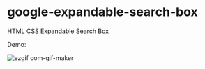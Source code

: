 # google-expandable-search-box

HTML CSS Expandable Search Box

Demo: 

![ezgif com-gif-maker](https://user-images.githubusercontent.com/97748602/174705080-4eb261ad-305b-4746-b679-597f255465e8.gif)
